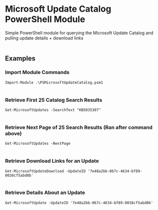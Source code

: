 # Microsoft Update Catalog PowerShell Module
Simple PowerShell module for querying the Microsoft Update Catalog and pulling update details + download links
<br/>
<br/>
## Examples
### Import Module Commands
```Import-Module .\PSMicrosoftUpdateCatalog.psm1```
<br/>
<br/>
### Retrieve First 25 Catalog Search Results
```Get-MicrosoftUpdates -SearchText "KB5035307"```
<br/>
<br/>
### Retrieve Next Page of 25 Search Results (Ran after command above)
```Get-MicrosoftUpdates -NextPage```
<br/>
<br/>
### Retrieve Download Links for an Update
```Get-MicrosoftUpdateDownload -UpdateID '7e48a2bb-067c-4634-bf89-0038cf5abd0b'```
<br/>
<br/>
### Retrieve Details About an Update
```Get-MicrosoftUpdate -UpdateID '7e48a2bb-067c-4634-bf89-0038cf5abd0b'```
